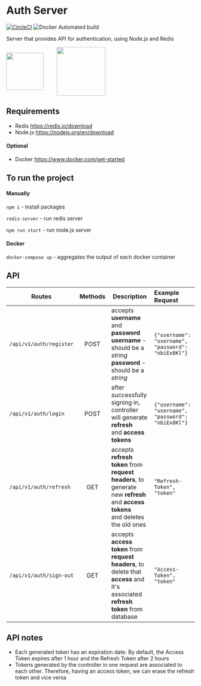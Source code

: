 # Auth Server
[![CircleCI](https://circleci.com/gh/circleci/circleci-docs.svg?style=shield)](https://circleci.com/gh/kremeshnoi/auth-server)
![Docker Automated build](https://img.shields.io/docker/automated/kremeshnoi/auth-server)

Server that provides API for authentication, using Node.js and Redis

<img align="center" src="https://upload.wikimedia.org/wikipedia/commons/thumb/d/d9/Node.js_logo.svg/590px-Node.js_logo.svg.png" width="100px"> &nbsp;&nbsp;&nbsp;&nbsp;&nbsp;&nbsp;&nbsp;
<img align="center" src="https://upload.wikimedia.org/wikipedia/en/thumb/6/6b/Redis_Logo.svg/1920px-Redis_Logo.svg.png" width="130">

## Requirements
 * Redis https://redis.io/download
 * Node.js https://nodejs.org/en/download
#### Optional
 * Docker https://www.docker.com/get-started
 
## To run the project

#### Manually
`npm i` - install packages

`redis-server` - run redis server

`npm run start` - run node.js server

#### Docker
`docker-compose up` - aggregates the output of each docker container

## API
| Routes                    |  Methods        | Description                                                                                                                                                       | Example Request 
| ------------------------- | :-------------: | ----------------------------------------------------------------------------------------------------------------------------------------------------------------- | :------------------------------------------------------------------------- |
| `/api/v1/auth/register`   | POST            | accepts **username** and **password** <br> **username** - should be a *string* <br> **password** - should be a *string*                                           |  `{"username": "username",` <br> `"password": "nbiEx8Kl"}` |
| `/api/v1/auth/login`      | POST            | after successfully signing in,  <br> controller will generate **refresh**  <br> and **access tokens**                                                                    |  `{"username": "username",` <br> `"password": "nbiEx8Kl"}` |
| `/api/v1/auth/refresh`    | GET             | accepts **refresh token** from <br> **request headers**, to generate <br> new **refresh** and **access tokens** <br> and deletes the old ones       |  `"Refresh-Token", "token"`                                           |
| `/api/v1/auth/sign-out`   | GET             | accepts **access token** from  <br> **request headers**, to delete that <br> **access** and it's associated <br> **refresh token** from database                        |  `"Access-Token", "token"`                                            |

## API notes
* Each generated token has an expiration date. By default, the Access Token expires after 1 hour and the Refresh Token after 2 hours
* Tokens generated by the controller in one request are associated to each other. Therefore, having an access token, we can erase the refresh token and vice versa
